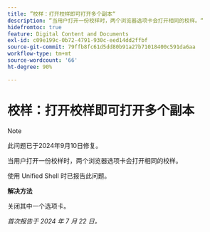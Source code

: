 ```yaml
---
title: ”校样：打开校样即可打开多个副本“
description: “当用户打开一份校样时，两个浏览器选项卡会打开相同的校样。“
hidefromtoc: true
feature: Digital Content and Documents
exl-id: c09e199c-0b72-4791-930c-eed14dd2ffbf
source-git-commit: 79ffb8fc61d5dd80b91a27b71018400c591da6aa
workflow-type: tm+mt
source-wordcount: '66'
ht-degree: 90%

---
```


# 校样：打开校样即可打开多个副本

>[!NOTE]
>
>此问题已于2024年9月10日修复。

当用户打开一份校样时，两个浏览器选项卡会打开相同的校样。

使用 Unified Shell 时已报告此问题。

**解决方法**

关闭其中一个选项卡。

_首次报告于 2024 年 7 月 22 日。_
